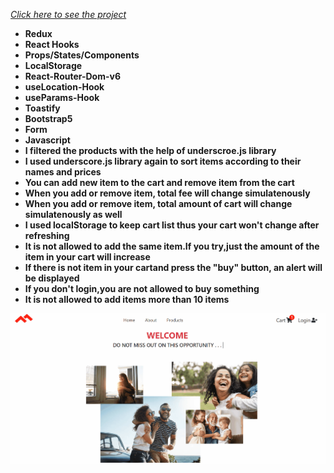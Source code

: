 *[Click here to see the project](https://e-commerce-with-redux.vercel.app/)*

- __Redux__<br/>
- __React Hooks__ <br/>
- __Props/States/Components__<br/>
- __LocalStorage__<br>
- __React-Router-Dom-v6__<br/>
- __useLocation-Hook__<br/>
- __useParams-Hook__<br/>
- __Toastify__<br/>
- __Bootstrap5__<br/>
- __Form__<br/>
- __Javascript__<br/>
- __I filtered the products with the help of underscroe.js library__ <br/>
- __I used underscore.js library again to sort items according to their names and prices__<br/>
- __You can add new item to the cart and remove item from the cart__<br/>
- __When you add or remove item, total fee will change simulatenously__<br/>
- __When you add or remove item, total amount of cart will change simulatenously as well__<br/>
- __I used localStorage to keep cart list thus your cart won't change after refreshing__<br/>
- __It is not allowed to add the same item.If you try,just the amount of the item in your cart will increase__<br/>
- __If there is not item in your cartand press the "buy" button, an alert will be displayed__<br/>
- __If you don't login,you are not allowed to buy something__<br/>
- __It is not allowed to add items more than 10 items__<br/>

<div align="center"><img src="https://github.com/MehmetCakir1/e-commerceWithRedux/blob/master/e-commerceWithRedux.gif">
